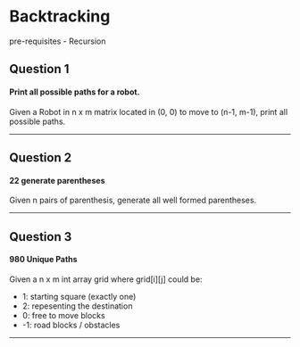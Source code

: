 # Backtracking 
pre-requisites - Recursion 

## Question 1
#### Print all possible paths for a robot.

Given a Robot in n x m matrix located in (0, 0) to move to (n-1, m-1), print all possible paths.

----
## Question 2
#### 22 generate parentheses

Given n pairs of parenthesis, generate all well formed parentheses.

----
## Question 3
#### 980 Unique Paths

Given  a n x m int array grid where grid[i][j] could be:
- 1: starting square (exactly one)
- 2: repesenting the destination
- 0: free to move blocks
- -1: road blocks / obstacles

----

